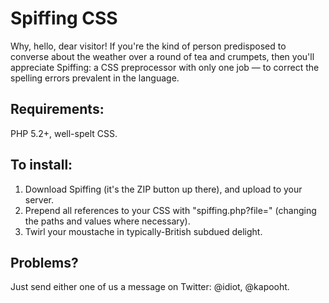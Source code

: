 # Spiffing CSS

Why, hello, dear visitor! If you're the kind of person predisposed to converse about the weather over a round of tea and crumpets, then you'll appreciate Spiffing: a CSS preprocessor with only one job — to correct the spelling errors prevalent in the language.

## Requirements:
PHP 5.2+, well-spelt CSS.

## To install:
1. Download Spiffing (it's the ZIP button up there), and upload to your server.
2. Prepend all references to your CSS with "spiffing.php?file=" (changing the paths and values where necessary).
3. Twirl your moustache in typically-British subdued delight.

## Problems?
Just send either one of us a message on Twitter: @idiot, @kapooht.